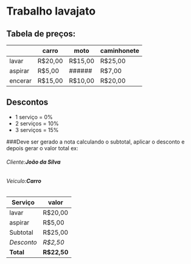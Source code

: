 # Trabalho lavajato

## Tabela de preços:

|         | carro   | moto    | caminhonete |
|---------|---------|---------|------------|
| lavar   | R$20,00 | R$15,00 | R$25,00    |
| aspirar | R$5,00  | ######  | R$7,00     |
| encerar | R$15,00 | R$10,00 | R$20,00    |

## Descontos
* 1 serviço  = 0%
* 2 serviços = 10%
* 3 serviços = 15%


###Deve ser gerado a nota calculando o subtotal, aplicar o desconto e depois gerar o valor total
ex:

###### Cliente:**João da Silva**
###### Veiculo:**Carro**

| Serviço | valor   |
|---------|---------|
| lavar    | R$20,00 |
| aspirar  | R$5,00  |
| Subtotal | R$25,00 |
| *Desconto* | *R$2,50*  |
| **Total**    | **R$22,50** |
